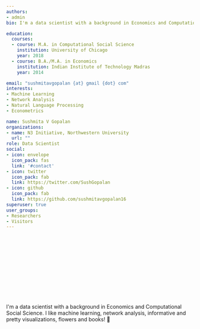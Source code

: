 ```yaml
---
authors:
- admin
bio: I'm a data scientist with a background in Economics and Computational Social Science. I like machine learning, network analysis, informative visualizations, flowers and books! 

education:
  courses:
  - course: M.A. in Computational Social Science
    institution: University of Chicago
    year: 2018
  - course: B.A./M.A. in Economics
    institution: Indian Institute of Technology Madras
    year: 2014

email: "sushmitavgopalan {at} gmail {dot} com"
interests:
- Machine Learning
- Network Analysis
- Natural Language Processing
- Econometrics

name: Sushmita V Gopalan
organizations:
- name: N3 Initiative, Northwestern University
  url: ""
role: Data Scientist
social:
- icon: envelope
  icon_pack: fas
  link: '#contact'
- icon: twitter
  icon_pack: fab
  link: https://twitter.com/SushGopalan
- icon: github
  icon_pack: fab
  link: https://github.com/sushmitavgopalan16
superuser: true
user_groups:
- Researchers
- Visitors
---
```


&nbsp;  
&nbsp;
&nbsp;  
&nbsp;
&nbsp;  
&nbsp;  
&nbsp;  
&nbsp;  
&nbsp;
&nbsp;  
&nbsp;
&nbsp;  
&nbsp;  
&nbsp;  

I'm a data scientist with a background in Economics and Computational Social Science. I like machine learning, network analysis, informative and pretty visualizations, flowers and books! :cherry_blossom:

&nbsp;  
&nbsp;
&nbsp;  
&nbsp;
&nbsp;  
&nbsp;  
&nbsp;  

